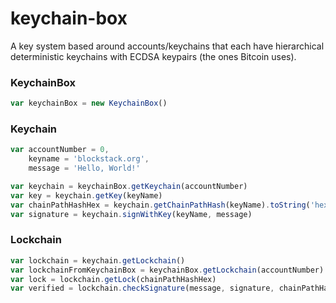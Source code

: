 # keychain-box

A key system based around accounts/keychains that each have hierarchical deterministic keychains with ECDSA keypairs (the ones Bitcoin uses).

### KeychainBox

```js
var keychainBox = new KeychainBox()
```

### Keychain

```js
var accountNumber = 0,
    keyname = 'blockstack.org',
    message = 'Hello, World!'

var keychain = keychainBox.getKeychain(accountNumber)
var key = keychain.getKey(keyName)
var chainPathHashHex = keychain.getChainPathHash(keyName).toString('hex')
var signature = keychain.signWithKey(keyName, message)
```

### Lockchain

```js
var lockchain = keychain.getLockchain()
var lockchainFromKeychainBox = keychainBox.getLockchain(accountNumber)
var lock = lockchain.getLock(chainPathHashHex)
var verified = lockchain.checkSignature(message, signature, chainPathHashHex)
```
